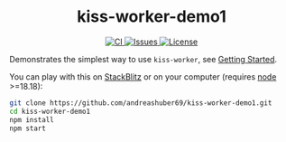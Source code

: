 <h1 align="center">kiss-worker-demo1</h1>
<p align="center">
  <a href="https://github.com/andreashuber69/kiss-worker-demo1/actions/workflows/ci.yml">
    <img src="https://github.com/andreashuber69/kiss-worker-demo1/actions/workflows/ci.yml/badge.svg" alt="CI">
  </a>
  <a href="https://github.com/andreashuber69/kiss-worker-demo1/issues">
    <img src="https://img.shields.io/github/issues-raw/andreashuber69/kiss-worker-demo1.svg" alt="Issues">
  </a>
  <a href="https://github.com/andreashuber69/kiss-worker-demo1/blob/develop/LICENSE">
    <img src="https://img.shields.io/github/license/andreashuber69/kiss-worker-demo1.svg" alt="License">
  </a>
</p>

Demonstrates the simplest way to use `kiss-worker`, see
[Getting Started](https://www.npmjs.com/package/kiss-worker#getting-started).

You can play with this on [StackBlitz](https://stackblitz.com/~/github.com/andreashuber69/kiss-worker-demo1) or on
your computer (requires [node](https://nodejs.org/en/download) >=18.18):

```bash
git clone https://github.com/andreashuber69/kiss-worker-demo1.git
cd kiss-worker-demo1
npm install
npm start
```
